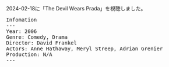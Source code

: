 
2024-02-18に「The Devil Wears Prada」を視聴しました。

<pre>
Infomation
---
Year: 2006
Genre: Comedy, Drama
Director: David Frankel
Actors: Anne Hathaway, Meryl Streep, Adrian Grenier
Production: N/A
---
</pre>


